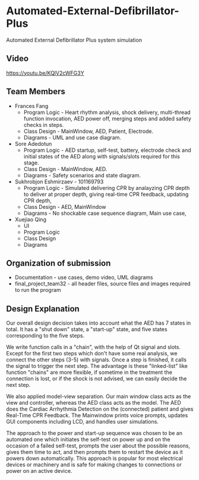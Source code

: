 # Automated-External-Defibrillator-Plus
Automated External Defibrillator Plus system simulation

## Video
https://youtu.be/KQlV2cWFG3Y

## Team Members
- Frances Fang
  - Program Logic - Heart rhythm analysis, shock delivery, multi-thread function invocation, AED power off, merging steps and added safety checks in steps.
  - Class Design - MainWindow, AED, Patient, Electrode.
  - Diagrams - UML and use case diagram.
- Sore Adedotun
  - Program Logic - AED startup, self-test, battery, electrode check and initial states of the AED along with signals/slots required for this stage.
  - Class Design - MainWindow, AED.
  - Diagrams - Safety scenarios and state diagram.
- Sukhrobjon Eshmirzaev - 101169793
  - Program Logic - Simulated delivering CPR by analayzing CPR depth to deliver at proper depth, giving real-time CPR feedback, updating CPR depth,
  - Class Design - AED, MainWindow
  - Diagrams - No shockable case sequence diagram, Main use case,
- Xuejiao Qing
  - UI
  - Program Logic
  - Class Design
  - Diagrams

## Organization of submission
- Documentation - use cases, demo video, UML diagrams
- final_project_team32 - all header files, source files and images required to run the program

## Design Explanation
Our overall design decision takes into account what the AED has 7 states in total. It has a "shut down" state, a "start-up" state, and five states corresponding to the five steps.

We write function calls in a "chain", with the help of Qt signal and slots. Except for the first two steps which don't have some real analysis, we connect the other steps (3-5) with signals. Once a step is finished, it calls the signal to trigger the next step. The advantage is these "linked-list" like function "chains" are more flexible, if sometime in the treatment the connection is lost, or if the shock is not advised, we can easily decide the next step.

We also applied model-view separation. Our main window class acts as the view and controller, whereas the AED class acts as the model. The AED does the Cardiac Arrhythmia Detection on the (connected) patient and gives Real-Time CPR Feedback. The Mainwindow prints voice prompts, updates GUI components including LCD, and handles user simulations.

The approach to the power and start-up sequence was chosen to be an automated one which initiates the self-test on power up and on the occasion of a failed self-test, prompts the user about the possible reasons, gives them time to act, and then prompts them to restart the device as it powers down automatically. This approach is popular for most electrical devices or machinery and is safe for making changes to connections or power on an active device.